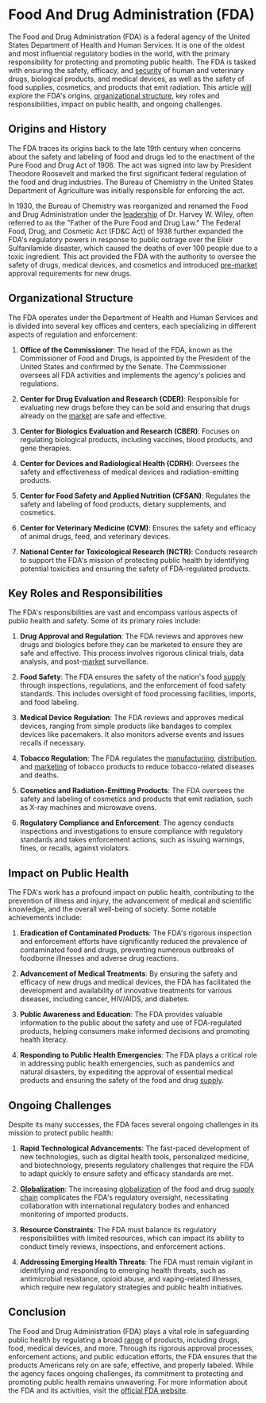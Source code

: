# Food And Drug Administration (FDA)

The Food and Drug Administration (FDA) is a federal agency of the United States Department of Health and Human Services. It is one of the oldest and most influential regulatory bodies in the world, with the primary responsibility for protecting and promoting public health. The FDA is tasked with ensuring the safety, efficacy, and [security](../s/security.md) of human and veterinary drugs, biological products, and medical devices, as well as the safety of food supplies, cosmetics, and products that emit radiation. This article [will](../w/will.md) explore the FDA's origins, [organizational structure](../o/organizational_structure.md), key roles and responsibilities, impact on public health, and ongoing challenges.

## Origins and History

The FDA traces its origins back to the late 19th century when concerns about the safety and labeling of food and drugs led to the enactment of the Pure Food and Drug Act of 1906. The act was signed into law by President Theodore Roosevelt and marked the first significant federal regulation of the food and drug industries. The Bureau of Chemistry in the United States Department of Agriculture was initially responsible for enforcing the act.

In 1930, the Bureau of Chemistry was reorganized and renamed the Food and Drug Administration under the [leadership](../l/leadership.md) of Dr. Harvey W. Wiley, often referred to as the "Father of the Pure Food and Drug Law." The Federal Food, Drug, and Cosmetic Act (FD&C Act) of 1938 further expanded the FDA's regulatory powers in response to public outrage over the Elixir Sulfanilamide disaster, which caused the deaths of over 100 people due to a toxic ingredient. This act provided the FDA with the authority to oversee the safety of drugs, medical devices, and cosmetics and introduced [pre-market](../p/pre-market.md) approval requirements for new drugs.

## Organizational Structure

The FDA operates under the Department of Health and Human Services and is divided into several key offices and centers, each specializing in different aspects of regulation and enforcement:

1. **Office of the Commissioner**: The head of the FDA, known as the Commissioner of Food and Drugs, is appointed by the President of the United States and confirmed by the Senate. The Commissioner oversees all FDA activities and implements the agency's policies and regulations.

2. **Center for Drug Evaluation and Research (CDER)**: Responsible for evaluating new drugs before they can be sold and ensuring that drugs already on the [market](../m/market.md) are safe and effective.

3. **Center for Biologics Evaluation and Research (CBER)**: Focuses on regulating biological products, including vaccines, blood products, and gene therapies.

4. **Center for Devices and Radiological Health (CDRH)**: Oversees the safety and effectiveness of medical devices and radiation-emitting products.

5. **Center for Food Safety and Applied Nutrition (CFSAN)**: Regulates the safety and labeling of food products, dietary supplements, and cosmetics.

6. **Center for Veterinary Medicine (CVM)**: Ensures the safety and efficacy of animal drugs, feed, and veterinary devices.

7. **National Center for Toxicological Research (NCTR)**: Conducts research to support the FDA's mission of protecting public health by identifying potential toxicities and ensuring the safety of FDA-regulated products.

## Key Roles and Responsibilities

The FDA's responsibilities are vast and encompass various aspects of public health and safety. Some of its primary roles include:

1. **Drug Approval and Regulation**: The FDA reviews and approves new drugs and biologics before they can be marketed to ensure they are safe and effective. This process involves rigorous clinical trials, data analysis, and post-[market](../m/market.md) surveillance.

2. **Food Safety**: The FDA ensures the safety of the nation's food [supply](../s/supply.md) through inspections, regulations, and the enforcement of food safety standards. This includes oversight of food processing facilities, imports, and food labeling.

3. **Medical Device Regulation**: The FDA reviews and approves medical devices, ranging from simple products like bandages to complex devices like pacemakers. It also monitors adverse events and issues recalls if necessary.

4. **Tobacco Regulation**: The FDA regulates the [manufacturing](../m/manufacturing.md), [distribution](../d/distribution.md), and [marketing](../m/marketing.md) of tobacco products to reduce tobacco-related diseases and deaths.

5. **Cosmetics and Radiation-Emitting Products**: The FDA oversees the safety and labeling of cosmetics and products that emit radiation, such as X-ray machines and microwave ovens.

6. **Regulatory Compliance and Enforcement**: The agency conducts inspections and investigations to ensure compliance with regulatory standards and takes enforcement actions, such as issuing warnings, fines, or recalls, against violators.

## Impact on Public Health

The FDA's work has a profound impact on public health, contributing to the prevention of illness and injury, the advancement of medical and scientific knowledge, and the overall well-being of society. Some notable achievements include:

1. **Eradication of Contaminated Products**: The FDA's rigorous inspection and enforcement efforts have significantly reduced the prevalence of contaminated food and drugs, preventing numerous outbreaks of foodborne illnesses and adverse drug reactions.

2. **Advancement of Medical Treatments**: By ensuring the safety and efficacy of new drugs and medical devices, the FDA has facilitated the development and availability of innovative treatments for various diseases, including cancer, HIV/AIDS, and diabetes.

3. **Public Awareness and Education**: The FDA provides valuable information to the public about the safety and use of FDA-regulated products, helping consumers make informed decisions and promoting health literacy.

4. **Responding to Public Health Emergencies**: The FDA plays a critical role in addressing public health emergencies, such as pandemics and natural disasters, by expediting the approval of essential medical products and ensuring the safety of the food and drug [supply](../s/supply.md).

## Ongoing Challenges

Despite its many successes, the FDA faces several ongoing challenges in its mission to protect public health:

1. **Rapid Technological Advancements**: The fast-paced development of new technologies, such as digital health tools, personalized medicine, and biotechnology, presents regulatory challenges that require the FDA to adapt quickly to ensure safety and efficacy standards are met.

2. **[Globalization](../g/globalization.md)**: The increasing [globalization](../g/globalization.md) of the food and drug [supply chain](../s/supply_chain.md) complicates the FDA's regulatory oversight, necessitating collaboration with international regulatory bodies and enhanced monitoring of imported products.

3. **Resource Constraints**: The FDA must balance its regulatory responsibilities with limited resources, which can impact its ability to conduct timely reviews, inspections, and enforcement actions.

4. **Addressing Emerging Health Threats**: The FDA must remain vigilant in identifying and responding to emerging health threats, such as antimicrobial resistance, opioid abuse, and vaping-related illnesses, which require new regulatory strategies and public health initiatives.

## Conclusion

The Food and Drug Administration (FDA) plays a vital role in safeguarding public health by regulating a broad [range](../r/range.md) of products, including drugs, food, medical devices, and more. Through its rigorous approval processes, enforcement actions, and public education efforts, the FDA ensures that the products Americans rely on are safe, effective, and properly labeled. While the agency faces ongoing challenges, its commitment to protecting and promoting public health remains unwavering. For more information about the FDA and its activities, visit the [official FDA website](https://www.fda.gov/).